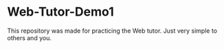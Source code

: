 # Web-Tutor-Demo1
This repository was made for practicing the Web tutor. Just very simple to others and you. 
